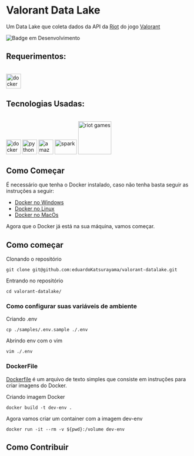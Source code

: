 # Valorant Data Lake
Um Data Lake que coleta dados da API da [Riot](https://developer.riotgames.com/apis) do jogo [Valorant](https://playvalorant.com/pt-br/?gad=1&gclid=Cj0KCQjwpPKiBhDvARIsACn-gzB59YTe0zeZqXlHaJFf2JeApZqhXZ8ztGKUVZ1Dld89o2r13bwUcbgaAjPoEALw_wcB&gclsrc=aw.ds)

![Badge em Desenvolvimento](http://img.shields.io/static/v1?label=STATUS&message=EM%20DESENVOLVIMENTO&color=GREEN&style=for-the-badge)

## Requerimentos:
<div style="display: inline_block"><br>
  <img aling="center" alt ="docker" heigth="30" width="40" src="https://cdn.jsdelivr.net/gh/devicons/devicon/icons/docker/docker-original-wordmark.svg" />
</div>

## Tecnologias Usadas:
<div style="display: inline_block"><br>
  <img aling="center" alt ="docker" heigth="30" width="40" src="https://cdn.jsdelivr.net/gh/devicons/devicon/icons/docker/docker-original-wordmark.svg" />
  <img aling="center" alt ="python" heigth="30" width="40" src="https://cdn.jsdelivr.net/gh/devicons/devicon/icons/python/python-original-wordmark.svg" />
  <img aling="center" alt="amazon-web-services" width="40" height="40" src="https://img.icons8.com/color/48/amazon-web-services.png" />
  <img aling="center" alt="spark" width="60" height="40" src="https://www.vectorlogo.zone/logos/apache_spark/apache_spark-ar21.svg" />
  <img aling="center" alt="riot games" width="90" heigth="50" src="https://img.shields.io/badge/Riot_Games-D32936?style=for-the-badge&logo=riot-games&logoColor=white" />
</div>


## Como Começar
É necessário que tenha o Docker instalado, caso não tenha basta seguir as instruções a seguir:
  * [Docker no Windows](https://learn.microsoft.com/pt-br/virtualization/windowscontainers/manage-docker/configure-docker-daemon)
  * [Docker no Linux](https://docs.docker.com/engine/install/ubuntu/)
  * [Docker no MacOs](https://docs.docker.com/desktop/install/mac-install/)

Agora que o Docker já está na sua máquina, vamos começar.

## Como começar 
Clonando o repositório 
```
git clone git@github.com:eduardoKatsurayama/valorant-datalake.git 
```

Entrando no repositório
```
cd valorant-datalake/ 
```

### Como configurar suas variáveis de ambiente

Criando .env
```
cp ./samples/.env.sample ./.env
```

Abrindo env com o vim
```
vim ./.env
```

### DockerFile

[Dockerfile](https://docs.docker.com/engine/reference/builder/) é um arquivo de texto simples que consiste em instruções para criar imagens do Docker.

Criando imagem Docker
```
docker build -t dev-env .
```

Agora vamos criar um container com a imagem dev-env
```
docker run -it --rm -v ${pwd}:/volume dev-env
```

## Como Contribuir
